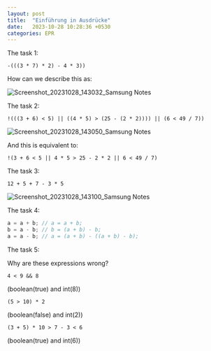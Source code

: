 ```yaml
---
layout: post
title:  "Einführung in Ausdrücke"
date:   2023-10-28 10:28:36 +0530
categories: EPR
---
```

The task 1:

    -(((3 * 7) * 2) - 4 * 3))

How can we describe this as:

![Screenshot_20231028_143032_Samsung Notes](https://github.com/jayIsThere/jayIsThere.github.io/assets/149234876/61e03287-6bf1-409f-94bc-e70aa3c17d23)

The task 2:

    !(((3 + 6) < 5) || ((4 * 5) > (25 - (2 * 2)))) || (6 < 49 / 7))

![Screenshot_20231028_143050_Samsung Notes](https://github.com/jayIsThere/jayIsThere.github.io/assets/149234876/9257da64-999f-4653-8d92-110f6eb426a9)

And this is equivalent to:

    !(3 + 6 < 5 || 4 * 5 > 25 - 2 * 2 || 6 < 49 / 7)

The task 3:

    12 + 5 + 7 - 3 * 5

![Screenshot_20231028_143100_Samsung Notes](https://github.com/jayIsThere/jayIsThere.github.io/assets/149234876/88f6b2ef-53d5-474c-ad56-07c0e7aa23ea)

The task 4:

```java
a = a + b; // a = a + b;
b = a - b; // b = (a + b) - b;
a = a - b; // a = (a + b) - ((a + b) - b);
```

The task 5:

Why are these expressions wrong?

    4 < 9 && 8
(boolean(true) and int(8))

    (5 > 10) * 2
(boolean(false) and int(2))

    (3 + 5) * 10 > 7 - 3 < 6
(boolean(true) and int(6))


